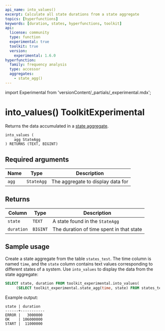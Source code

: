 ```yaml
---
api_name: into_values()
excerpt: Calculate all state durations from a state aggregate
topics: [hyperfunctions]
keywords: [duration, states, hyperfunctions, toolkit]
api:
  license: community
  type: function
  experimental: true
  toolkit: true
  version:
    experimental: 1.6.0
hyperfunction:
  family: frequency analysis
  type: accessor
  aggregates:
    - state_agg()
---
```


import Experimental from 'versionContent/_partials/_experimental.mdx';

# into_values()  <tag type="toolkit">Toolkit</tag><tag type="experimental-toolkit">Experimental</tag>

Returns the data accumulated in a [state aggregate][state_agg].  

```sql
into_values (
    agg StateAgg
) RETURNS (TEXT, BIGINT)
```

<Experimental />

## Required arguments

|Name|Type|Description|
|-|-|-|
|`agg`|`StateAgg`|The aggregate to display data for|

## Returns

|Column|Type|Description|
|-|-|-|
|`state`|`TEXT`|A state found in the `StateAgg`|
|`duration`|`BIGINT`|The duration of time spent in that state|

## Sample usage

Create a state aggregate from the table `states_test`. The time column is named
`time`, and the `state` column contains text values corresponding to different
states of a system. Use `into_values` to display the data from the state
aggregate:

```sql
SELECT state, duration FROM toolkit_experimental.into_values(
     (SELECT toolkit_experimental.state_agg(time, state) FROM states_test));
```

Example output:

```
state | duration
------+-----------
ERROR |   3000000
OK    | 106000000
START |  11000000
```

[state_agg]: /api/:currentVersion:/hyperfunctions/frequency-analysis/state_agg/
